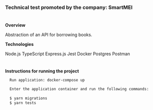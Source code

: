 <h3>Technical test promoted by the company: SmartMEI</h3>

#
**Overview**

Abstraction of an API for borrowing books.

**Technologies**

Node.js TypeScript Express.js Jest Docker Postgres Postman

#
**Instructions for running the project**


```zsh
  Run application: docker-compose up
```

```zsh
  Enter the application container and run the following commands:
  
  $ yarn migrations
  $ yarn tests
```

  

